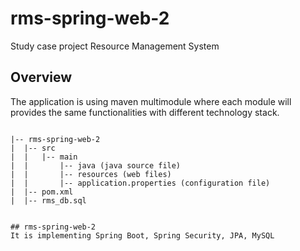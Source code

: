 # rms-spring-web-2
Study case project Resource Management System

## Overview
The application is using maven multimodule where each module will provides the same functionalities with different technology stack.

```

|-- rms-spring-web-2
|  |-- src
|  |   |-- main
|  |       |-- java (java source file)
|  |       |-- resources (web files)
|  |       |-- application.properties (configuration file)
|  |-- pom.xml
|  |-- rms_db.sql


## rms-spring-web-2 
It is implementing Spring Boot, Spring Security, JPA, MySQL
